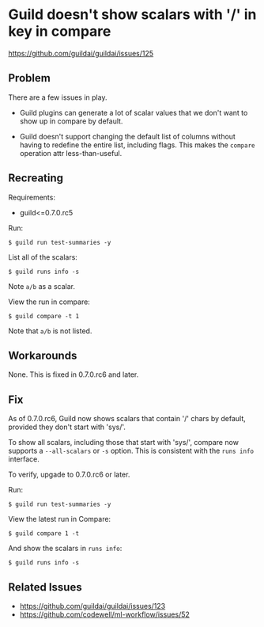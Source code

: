 # Guild doesn't show scalars with '/' in key in compare

https://github.com/guildai/guildai/issues/125

## Problem

There are a few issues in play.

- Guild plugins can generate a lot of scalar values that we don't want
  to show up in compare by default.

- Guild doesn't support changing the default list of columns without
  having to redefine the entire list, including flags. This makes the
  `compare` operation attr less-than-useful.

## Recreating

Requirements:

- guild<=0.7.0.rc5

Run:

```
$ guild run test-summaries -y
```

List all of the scalars:

```
$ guild runs info -s
```

Note `a/b` as a scalar.

View the run in compare:

```
$ guild compare -t 1
```

Note that `a/b` is not listed.

## Workarounds

None. This is fixed in 0.7.0.rc6 and later.

## Fix

As of 0.7.0.rc6, Guild now shows scalars that contain '/' chars by
default, provided they don't start with 'sys/'.

To show all scalars, including those that start with 'sys/', compare
now supports a `--all-scalars` or `-s` option. This is consistent with
the `runs info` interface.

To verify, upgade to 0.7.0.rc6 or later.

Run:

```
$ guild run test-summaries -y
```

View the latest run in Compare:

```
$ guild compare 1 -t
```

And show the scalars in `runs info`:

```
$ guild runs info -s
```

## Related Issues

- https://github.com/guildai/guildai/issues/123
- https://github.com/codewell/ml-workflow/issues/52
